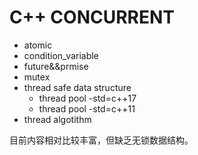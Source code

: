 # C++ CONCURRENT

- atomic
- condition_variable
- future&&prmise
- mutex
- thread safe data structure
  - thread pool -std=c++17
  - thread pool -std=c++11
- thread algotithm

目前内容相对比较丰富，但缺乏无锁数据结构。
